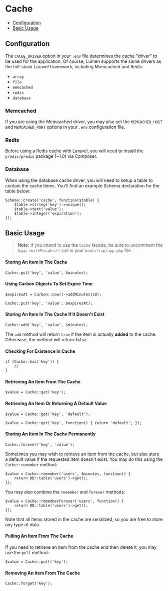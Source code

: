 # Cache

- [Configuration](#configuration)
- [Basic Usage](#basic-usage)

<a name="configuration"></a>
## Configuration

The `CACHE_DRIVER` option in your `.env` file determines the cache "driver" to be used for the application. Of course, Lumen supports the same drivers as the full-stack Laravel framework, including Memcached and Redis:

- `array`
- `file`
- `memcached`
- `redis`
- `database`

### Memcached

If you are using the Memcached driver, you may also set the `MEMCACHED_HOST` and `MEMCACHED_PORT` options in your `.env` configuration file.

### Redis

Before using a Redis cache with Laravel, you will need to install the `predis/predis` package (~1.0) via Composer.

### Database

When using the database cache driver, you will need to setup a table to contain the cache items. You'll find an example Schema declaration for the table below:

	Schema::create('cache', function($table) {
	    $table->string('key')->unique();
	    $table->text('value');
	    $table->integer('expiration');
	});

<a name="basic-usage"></a>
## Basic Usage

> **Note:** If you intend to use the `Cache` facade, be sure to uncomment the `$app->withFacades()` call in your `bootstrap/app.php` file.

#### Storing An Item In The Cache

	Cache::put('key', 'value', $minutes);

#### Using Carbon Objects To Set Expire Time

	$expiresAt = Carbon::now()->addMinutes(10);

	Cache::put('key', 'value', $expiresAt);

#### Storing An Item In The Cache If It Doesn't Exist

	Cache::add('key', 'value', $minutes);

The `add` method will return `true` if the item is actually **added** to the cache. Otherwise, the method will return `false`.

#### Checking For Existence In Cache

	if (Cache::has('key')) {
		//
	}

#### Retrieving An Item From The Cache

	$value = Cache::get('key');

#### Retrieving An Item Or Returning A Default Value

	$value = Cache::get('key', 'default');

	$value = Cache::get('key', function() { return 'default'; });

#### Storing An Item In The Cache Permanently

	Cache::forever('key', 'value');

Sometimes you may wish to retrieve an item from the cache, but also store a default value if the requested item doesn't exist. You may do this using the `Cache::remember` method:

	$value = Cache::remember('users', $minutes, function() {
		return DB::table('users')->get();
	});

You may also combine the `remember` and `forever` methods:

	$value = Cache::rememberForever('users', function() {
		return DB::table('users')->get();
	});

Note that all items stored in the cache are serialized, so you are free to store any type of data.

#### Pulling An Item From The Cache

If you need to retrieve an item from the cache and then delete it, you may use the `pull` method:

	$value = Cache::pull('key');

#### Removing An Item From The Cache

	Cache::forget('key');
